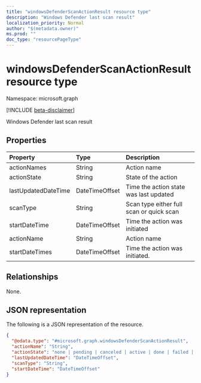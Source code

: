 ```yaml
---
title: "windowsDefenderScanActionResult resource type"
description: "Windows Defender last scan result"
localization_priority: Normal
author: "$(metadata.owner)"
ms.prod: ""
doc_type: "resourcePageType"
---
```


# windowsDefenderScanActionResult resource type

Namespace: microsoft.graph

[!INCLUDE [beta-disclaimer](../../includes/beta-disclaimer.md)]

Windows Defender last scan result

## Properties

| Property            | Type           | Description                              |
| :------------------ | :------------- | :--------------------------------------- |
| actionNames         | String         | Action name                              |
| actionState         | String         | State of the action                      |
| lastUpdatedDateTime | DateTimeOffset | Time the action state was last updated   |
| scanType            | String         | Scan type either full scan or quick scan |
| startDateTime       | DateTimeOffset | Time the action was initiated            |
| actionName          | String         | Action name                              |
| startDateTimes      | DateTimeOffset | Time the action was initiated.           |

## Relationships

None.

## JSON representation

The following is a JSON representation of the resource.

<!-- {
  "blockType": "resource",
  "@odata.type": "microsoft.graph.windowsDefenderScanActionResult",
}
-->

```json
{
  "@odata.type": "#microsoft.graph.windowsDefenderScanActionResult",
  "actionName": "String",
  "actionState": "none | pending | canceled | active | done | failed | notSupported",
  "lastUpdatedDateTime": "DateTimeOffset",
  "scanType": "String",
  "startDateTime": "DateTimeOffset"
}
```